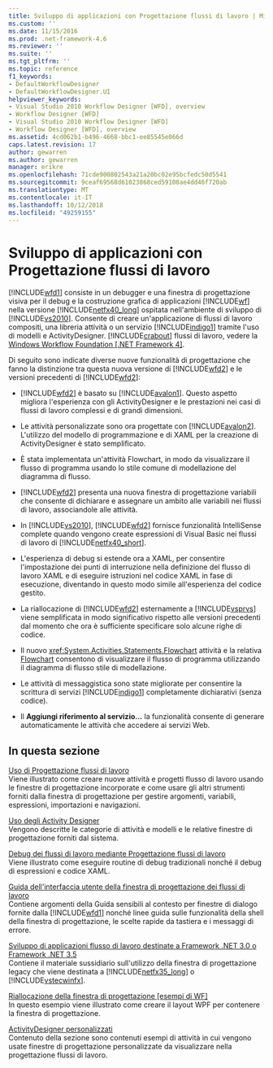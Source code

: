 ```yaml
---
title: Sviluppo di applicazioni con Progettazione flussi di lavoro | Microsoft Docs
ms.custom: ''
ms.date: 11/15/2016
ms.prod: .net-framework-4.6
ms.reviewer: ''
ms.suite: ''
ms.tgt_pltfrm: ''
ms.topic: reference
f1_keywords:
- DefaultWorkflowDesigner
- DefaultWorkflowDesigner.UI
helpviewer_keywords:
- Visual Studio 2010 Workflow Designer [WFD], overview
- Workflow Designer [WFD]
- Visual Studio 2010 Workflow Designer [WFD]
- Workflow Designer [WFD], overview
ms.assetid: 4cd062b1-b496-4668-bbc1-ee85545e066d
caps.latest.revision: 17
author: gewarren
ms.author: gewarren
manager: erikre
ms.openlocfilehash: 71cde900802543a21a20bc02e95bcfedc50d5541
ms.sourcegitcommit: 9ceaf69568d61023868ced59108ae4dd46f720ab
ms.translationtype: MT
ms.contentlocale: it-IT
ms.lasthandoff: 10/12/2018
ms.locfileid: "49259155"
---
```

# <a name="developing-applications-with-the-workflow-designer"></a>Sviluppo di applicazioni con Progettazione flussi di lavoro
[!INCLUDE[wfd1](../includes/wfd1-md.md)] consiste in un debugger e una finestra di progettazione visiva per il debug e la costruzione grafica di applicazioni [!INCLUDE[wf](../includes/wf-md.md)] nella versione [!INCLUDE[netfx40_long](../includes/netfx40-long-md.md)] ospitata nell'ambiente di sviluppo di [!INCLUDE[vs2010](../includes/vs2010-md.md)]. Consente di creare un'applicazione di flussi di lavoro compositi, una libreria attività o un servizio [!INCLUDE[indigo1](../includes/indigo1-md.md)] tramite l'uso di modelli e ActivityDesigner. [!INCLUDE[crabout](../includes/crabout-md.md)] flussi di lavoro, vedere la [Windows Workflow Foundation &#91;.NET Framework 4&#93;](http://msdn.microsoft.com/library/9a23ea6b-d600-483e-89cd-8889cfec5f66).  
  
 Di seguito sono indicate diverse nuove funzionalità di progettazione che fanno la distinzione tra questa nuova versione di [!INCLUDE[wfd2](../includes/wfd2-md.md)] e le versioni precedenti di [!INCLUDE[wfd2](../includes/wfd2-md.md)]:  
  
-   [!INCLUDE[wfd2](../includes/wfd2-md.md)] è basato su [!INCLUDE[avalon1](../includes/avalon1-md.md)]. Questo aspetto migliora l'esperienza con gli ActivityDesigner e le prestazioni nei casi di flussi di lavoro complessi e di grandi dimensioni.  
  
-   Le attività personalizzate sono ora progettate con [!INCLUDE[avalon2](../includes/avalon2-md.md)]. L'utilizzo del modello di programmazione e di XAML per la creazione di ActivityDesigner è stato semplificato.  
  
-   È stata implementata un'attività Flowchart, in modo da visualizzare il flusso di programma usando lo stile comune di modellazione del diagramma di flusso.  
  
-   [!INCLUDE[wfd2](../includes/wfd2-md.md)] presenta una nuova finestra di progettazione variabili che consente di dichiarare e assegnare un ambito alle variabili nei flussi di lavoro, associandole alle attività.  
  
-   In [!INCLUDE[vs2010](../includes/vs2010-md.md)], [!INCLUDE[wfd2](../includes/wfd2-md.md)] fornisce funzionalità IntelliSense complete quando vengono create espressioni di Visual Basic nei flussi di lavoro di [!INCLUDE[netfx40_short](../includes/netfx40-short-md.md)].  
  
-   L'esperienza di debug si estende ora a XAML, per consentire l'impostazione dei punti di interruzione nella definizione del flusso di lavoro XAML e di eseguire istruzioni nel codice XAML in fase di esecuzione, diventando in questo modo simile all'esperienza del codice gestito.  
  
-   La riallocazione di [!INCLUDE[wfd2](../includes/wfd2-md.md)] esternamente a [!INCLUDE[vsprvs](../includes/vsprvs-md.md)] viene semplificata in modo significativo rispetto alle versioni precedenti dal momento che ora è sufficiente specificare solo alcune righe di codice.  
  
-   Il nuovo <xref:System.Activities.Statements.Flowchart> attività e la relativa [Flowchart](../workflow-designer/flowchart-activity-designer.md) consentono di visualizzare il flusso di programma utilizzando il diagramma di flusso stile di modellazione.  
  
-   Le attività di messaggistica sono state migliorate per consentire la scrittura di servizi [!INCLUDE[indigo1](../includes/indigo1-md.md)] completamente dichiarativi (senza codice).  
  
-   Il **Aggiungi riferimento al servizio...** la funzionalità consente di generare automaticamente le attività che accedere ai servizi Web.  
  
## <a name="in-this-section"></a>In questa sezione  
 [Uso di Progettazione flussi di lavoro](../workflow-designer/using-the-workflow-designer.md)  
 Viene illustrato come creare nuove attività e progetti flusso di lavoro usando le finestre di progettazione incorporate e come usare gli altri strumenti forniti dalla finestra di progettazione per gestire argomenti, variabili, espressioni, importazioni e navigazioni.  
  
 [Uso degli Activity Designer](../workflow-designer/using-the-activity-designers.md)  
 Vengono descritte le categorie di attività e modelli e le relative finestre di progettazione forniti dal sistema.  
  
 [Debug dei flussi di lavoro mediante Progettazione flussi di lavoro](../workflow-designer/debugging-workflows-with-the-workflow-designer.md)  
 Viene illustrato come eseguire routine di debug tradizionali nonché il debug di espressioni e codice XAML.  
  
 [Guida dell'interfaccia utente della finestra di progettazione dei flussi di lavoro](../workflow-designer/workflow-designer-ui-help.md)  
 Contiene argomenti della Guida sensibili al contesto per finestre di dialogo fornite dalla [!INCLUDE[wfd1](../includes/wfd1-md.md)] nonché linee guida sulle funzionalità della shell della finestra di progettazione, le scelte rapide da tastiera e i messaggi di errore.  
  
 [Sviluppo di applicazioni flusso di lavoro destinate a Framework .NET 3.0 o Framework .NET 3.5](../workflow-designer/developing-workflow-applications-targeting-the-dotnet-3-0-or-dotnet-3-5-framework.md)  
 Contiene il materiale sussidiario sull'utilizzo della finestra di progettazione legacy che viene destinata a [!INCLUDE[netfx35_long](../includes/netfx35-long-md.md)] o [!INCLUDE[vstecwinfx](../includes/vstecwinfx-md.md)].  
  
 [Riallocazione della finestra di progettazione &#91;esempi di WF&#93;](http://msdn.microsoft.com/library/b676ad31-5f64-4d84-9a36-b4d7113a2f4d)  
 In questo esempio viene illustrato come creare il layout WPF per contenere la finestra di progettazione.  
  
 [ActivityDesigner personalizzati](http://msdn.microsoft.com/library/dcf14dca-ce6d-4278-96ba-062f0a679075)  
 Contenuto della sezione sono contenuti esempi di attività in cui vengono usate finestre di progettazione personalizzate da visualizzare nella progettazione flussi di lavoro.